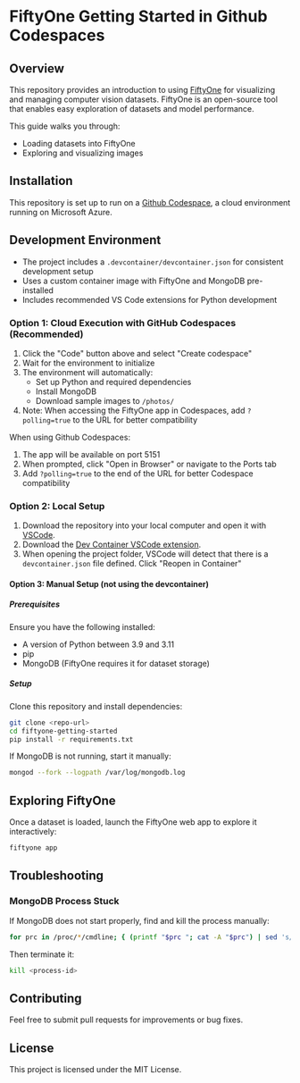 # FiftyOne Getting Started in Github Codespaces

## Overview
This repository provides an introduction to using [FiftyOne](https://voxel51.com/fiftyone/) for visualizing and managing computer vision datasets. FiftyOne is an open-source tool that enables easy exploration of datasets and model performance.

This guide walks you through:
- Loading datasets into FiftyOne
- Exploring and visualizing images


## Installation

This repository is set up to run on a [Github Codespace](https://github.com/features/codespaces), a cloud environment running on Microsoft Azure. 

## Development Environment
- The project includes a `.devcontainer/devcontainer.json` for consistent development setup
- Uses a custom container image with FiftyOne and MongoDB pre-installed
- Includes recommended VS Code extensions for Python development

### Option 1: Cloud Execution with GitHub Codespaces (Recommended)
1. Click the "Code" button above and select "Create codespace"
2. Wait for the environment to initialize
3. The environment will automatically:
   - Set up Python and required dependencies
   - Install MongoDB
   - Download sample images to `/photos/`
4. Note: When accessing the FiftyOne app in Codespaces, add `?polling=true` to the URL for better compatibility

When using Github Codespaces:
1. The app will be available on port 5151
2. When prompted, click "Open in Browser" or navigate to the Ports tab
3. Add `?polling=true` to the end of the URL for better Codespace compatibility

### Option 2: Local Setup 

1. Download the repository into your local computer and open it with [VSCode](https://code.visualstudio.com/).
2. Download the [Dev Container VSCode extension](https://marketplace.visualstudio.com/items?itemName=ms-vscode-remote.remote-containers).
2. When opening the project folder, VSCode will detect that there is a `devcontainer.json` file defined. Click "Reopen in Container"


#### Option 3: Manual Setup (not using the devcontainer)
##### Prerequisites
Ensure you have the following installed:
- A version of Python between 3.9 and 3.11
- pip
- MongoDB (FiftyOne requires it for dataset storage)

##### Setup
Clone this repository and install dependencies:
```sh
git clone <repo-url>
cd fiftyone-getting-started
pip install -r requirements.txt
```

If MongoDB is not running, start it manually:
```sh
mongod --fork --logpath /var/log/mongodb.log
```


## Exploring FiftyOne
Once a dataset is loaded, launch the FiftyOne web app to explore it interactively:
```sh
fiftyone app
```

## Troubleshooting
### MongoDB Process Stuck
If MongoDB does not start properly, find and kill the process manually:
```sh
for prc in /proc/*/cmdline; { (printf "$prc "; cat -A "$prc") | sed 's/\^@/ /g;s|/proc/||;s|/cmdline||'; echo; } | grep mongo
```
Then terminate it:
```sh
kill <process-id>
```

## Contributing
Feel free to submit pull requests for improvements or bug fixes.

## License
This project is licensed under the MIT License.
